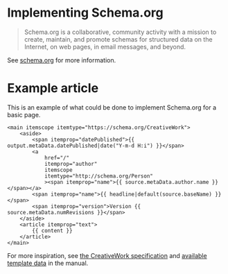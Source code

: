 # Implementing Schema.org

> Schema.org is a collaborative, community activity with a mission to create, maintain, and promote schemas for structured data on the Internet, on web pages, in email messages, and beyond.

See [schema.org](https://schema.org) for more information.

# Example article

This is an example of what could be done to implement Schema.org for a basic page.

```twig
<main itemscope itemtype="https://schema.org/CreativeWork">
    <aside>
        <span itemprop="datePublished">{{ output.metaData.datePublished|date("Y-m-d H:i") }}</span>
        <a
            href="/"
            itemprop="author"
            itemscope
            itemtype="http://schema.org/Person"
            ><span itemprop="name">{{ source.metaData.author.name }}</span></a>
        <span itemprop="name">{{ headline|default(source.baseName) }}</span>
        <span itemprop="version">Version {{ source.metaData.numRevisions }}</span>
    </aside>
    <article itemprop="text">
        {{ content }}
    </article>
</main>
```

For more inspiration, see
[the CreativeWork specification](https://schema.org/CreativeWork) and
[available template data](/README.html) in the manual.
